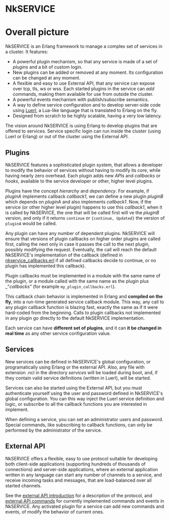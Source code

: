 # NkSERVICE

# Overall picture

NkSERVICE is an Erlang framework to manage a complex set of services in a cluster. It features:
* A powerful plugin mechanism, so that any service is made of a set of _plugins_ and a bit of custom login.
* New plugins can be added or removed at any moment. Its configuration can be changed at any moment. 
* A flexible and easy to use External API, that any service can expose over tcp, tls, ws or wss. Each started plugins in the service can _add_ commands, making them available for use from outside the cluster.
* A powerful events mechanism with publish/subscribe semantics.
* A way to define service configuration and to develop server-side code using [Luerl](https://github.com/rvirding/luerl), a Lua-like language that is translated to Erlang on the fly.
* Designed from scratch to be highly scalable, having a very low latency.

The vision around NkSERVICE is using Erlang to develop plugins that are offered to services. Service specific login can run inside the cluster (using Luerl or Erlang) or out of the cluster using the External API.


## Plugins

NkSERVICE features a sophisticated plugin system, that allows a developer to modify the behavior of services without having to modify its core, while having nearly zero overhead. Each plugin adds new _APIs_ and _callbacks_ or _hooks_, available to the service developer or other, higher level plugins.

Plugins have the concept _hierarchy_ and _dependency_. For example, if _pluginA_ implements callback _callback1_, we can define a new plugin _pluginB_ which depends on _pluginA_ and also implements _callback1_. Now, if the service (or other higher level plugin) happens to use this _callback1_, when it is called by NkSERVICE, the one that will be called first will ve the _pluginB_ version, and only if it returns `continue` or `{continue, Updated}` the version of `pluginA` would be called.

Any plugin can have any number of dependent plugins. NkSERVICE will ensure that versions of plugin callbacks on higher order plugins are called first, calling the next only in case it passes the call to the next plugin, possibly modifying the request. Eventually, the call will reach the default NkSERVICE's implementation of the callback (defined in [nkservice_callbacks.erl](src/nkservice_callbacks.erl) if all defined callbacks decide to continue, or no plugin has implemented this callback).

Plugin callbacks must be implemented in a module with the same name of the plugin, or a module called with the same name as the plugin plus _"_callbacks"_ (for example `my_plugin_callbacks.erl`).

This callback chain behavior is implemented in Erlang and **compiled on the fly**, into a run-time generated service callback module. This way, any call to any plugin callback function is blazing fast, exactly the same as if it were hard-coded from the beginning. Calls to plugin callbacks not implemented in any plugin go directly to the default NkSERVICE implementation.

Each service can have **different set of plugins**, and it can **it be changed in real time** as any other service configuration value.



## Services

New services can be defined in NkSERVICE's global configuration, or programatically using Erlang or the external API. Also, any file with extension .ncl in the directory _services_ will be loaded during boot, and, if they contain valid service definitions (written in Luerl), will be started.

Services can also be started using the External API, but you must authenticate yourself using the user and password defined in NkSERVICE's global configuration. You can this way inject the Luerl service definition and logic, or subscribe to all the callback functions you are interested in implement.

When defining a service, you can set an administrator users and password. Special commands, like subscribing to callback functions, can only be performed by the administrator of the service. 



## External API

NkSERVICE offers a flexible, easy to use protocol suitable for developing both client-side applications (supporting hundreds of thousands of connections) and server-side applications, where an external application written in any language can start any number of channels to a service, and receive incoming tasks and messages, that are load-balanced over all started channels.

See the [external API introduction](doc/api_intro.md) for a description of the protocol, and [external API commands](doc/api_commands.erl) for currently implemented commands and events in NkSERVICE. Any activated plugin for a service can add new commands and events, of modify the behavior of current ones.

